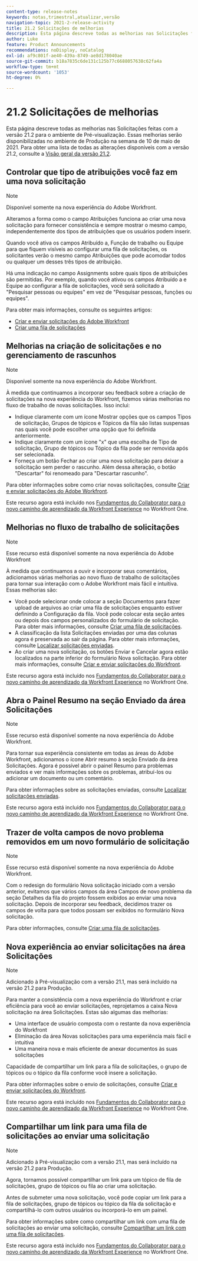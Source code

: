 ```yaml
---
content-type: release-notes
keywords: notas,trimestral,atualizar,versão
navigation-topic: 2021-2-release-activity
title: 21.2 Solicitações de melhorias
description: Esta página descreve todas as melhorias nas Solicitações feitas com a versão 21.2 para o ambiente de Pré-visualização. Essas melhorias serão disponibilizadas no ambiente de Produção na semana de 10 de maio de 2021. Para obter uma lista de todas as alterações disponíveis com a versão 21.2, consulte Visão geral da versão 21.2.
author: Luke
feature: Product Announcements
recommendations: noDisplay, noCatalog
exl-id: af9c801f-ae40-439a-8749-ae8d178040ae
source-git-commit: b18a7835c6de131c125b77c6688057638c62fa4a
workflow-type: tm+mt
source-wordcount: '1053'
ht-degree: 0%

---
```


# 21.2 Solicitações de melhorias

Esta página descreve todas as melhorias nas Solicitações feitas com a versão 21.2 para o ambiente de Pré-visualização. Essas melhorias serão disponibilizadas no ambiente de Produção na semana de 10 de maio de 2021. Para obter uma lista de todas as alterações disponíveis com a versão 21.2, consulte a [Visão geral da versão 21.2](../../../product-announcements/product-releases/21.2-release-activity/21-2-release-overview.md).

## Controlar que tipo de atribuições você faz em uma nova solicitação

>[!NOTE]
>
>Disponível somente na nova experiência do Adobe Workfront.

Alteramos a forma como o campo Atribuições funciona ao criar uma nova solicitação para fornecer consistência e sempre mostrar o mesmo campo, independentemente dos tipos de atribuições que os usuários podem inserir.

Quando você ativa os campos Atribuído a, Função de trabalho ou Equipe para que fiquem visíveis ao configurar uma fila de solicitações, os solicitantes verão o mesmo campo Atribuições que pode acomodar todos ou qualquer um desses três tipos de atribuição.

Há uma indicação no campo Assignments sobre quais tipos de atribuições são permitidas. Por exemplo, quando você ativou os campos Atribuído a e Equipe ao configurar a fila de solicitações, você será solicitado a &quot;Pesquisar pessoas ou equipes&quot; em vez de &quot;Pesquisar pessoas, funções ou equipes&quot;.

Para obter mais informações, consulte os seguintes artigos:

* [Criar e enviar solicitações do Adobe Workfront](/help/quicksilver/manage-work/requests/create-requests/create-submit-requests.md)
* [Criar uma fila de solicitações](../../../manage-work/requests/create-and-manage-request-queues/create-request-queue.md)

## Melhorias na criação de solicitações e no gerenciamento de rascunhos

>[!NOTE]
>
>Disponível somente na nova experiência do Adobe Workfront.

À medida que continuamos a incorporar seu feedback sobre a criação de solicitações na nova experiência do Workfront, fizemos várias melhorias no fluxo de trabalho de novas solicitações. Isso inclui:

* Indique claramente com um ícone Mostrar opções que os campos Tipos de solicitação, Grupos de tópicos e Tópicos da fila são listas suspensas nas quais você pode escolher uma opção que foi definida anteriormente.
* Indique claramente com um ícone &quot;x&quot; que uma escolha de Tipo de solicitação, Grupo de tópicos ou Tópico da fila pode ser removida após ser selecionada.
* Forneça um botão Fechar ao criar uma nova solicitação para deixar a solicitação sem perder o rascunho. Além dessa alteração, o botão &quot;Descartar&quot; foi renomeado para &quot;Descartar rascunho&quot;.

Para obter informações sobre como criar novas solicitações, consulte [Criar e enviar solicitações do Adobe Workfront](/help/quicksilver/manage-work/requests/create-requests/create-submit-requests.md).

Este recurso agora está incluído nos [Fundamentos do Collaborator para o novo caminho de aprendizado da Workfront Experience](https://experienceleague.adobe.com/en/docs/workfront-learn/tutorials-workfront/manage-work/issues-requests/make-a-request) no Workfront One.

## Melhorias no fluxo de trabalho de solicitações

>[!NOTE]
>
>Esse recurso está disponível somente na nova experiência do Adobe Workfront

À medida que continuamos a ouvir e incorporar seus comentários, adicionamos várias melhorias ao novo fluxo de trabalho de solicitações para tornar sua interação com o Adobe Workfront mais fácil e intuitiva. Essas melhorias são:

* Você pode selecionar onde colocar a seção Documentos para fazer upload de arquivos ao criar uma fila de solicitações enquanto estiver definindo a Configuração da fila. Você pode colocar esta seção antes ou depois dos campos personalizados do formulário de solicitação. Para obter mais informações, consulte [Criar uma fila de solicitações](../../../manage-work/requests/create-and-manage-request-queues/create-request-queue.md).
* A classificação da lista Solicitações enviadas por uma das colunas agora é preservada ao sair da página. Para obter mais informações, consulte [Localizar solicitações enviadas](../../../manage-work/requests/create-requests/locate-submitted-requests.md).
* Ao criar uma nova solicitação, os botões Enviar e Cancelar agora estão localizados na parte inferior do formulário Nova solicitação. Para obter mais informações, consulte [Criar e enviar solicitações do Workfront](/help/quicksilver/manage-work/requests/create-requests/create-submit-requests.md).

Este recurso agora está incluído nos [Fundamentos do Collaborator para o novo caminho de aprendizado da Workfront Experience](https://experienceleague.adobe.com/en/docs/workfront-learn/tutorials-workfront/manage-work/issues-requests/make-a-request) no Workfront One.

## Abra o Painel Resumo na seção Enviado da área Solicitações

>[!NOTE]
>
>Esse recurso está disponível somente na nova experiência do Adobe Workfront.

Para tornar sua experiência consistente em todas as áreas do Adobe Workfront, adicionamos o ícone Abrir resumo à seção Enviado da área Solicitações. Agora é possível abrir o painel Resumo para problemas enviados e ver mais informações sobre os problemas, atribuí-los ou adicionar um documento ou um comentário.

Para obter informações sobre as solicitações enviadas, consulte [Localizar solicitações enviadas](../../../manage-work/requests/create-requests/locate-submitted-requests.md).

Este recurso agora está incluído nos [Fundamentos do Collaborator para o novo caminho de aprendizado da Workfront Experience](https://experienceleague.adobe.com/en/docs/workfront-learn/tutorials-workfront/manage-work/issues-requests/make-a-request) no Workfront One.

## Trazer de volta campos de novo problema removidos em um novo formulário de solicitação

>[!NOTE]
>
>Esse recurso está disponível somente na nova experiência do Adobe Workfront.

Com o redesign do formulário Nova solicitação iniciado com a versão anterior, evitamos que vários campos da área Campos de novo problema da seção Detalhes da fila do projeto fossem exibidos ao enviar uma nova solicitação. Depois de incorporar seu feedback, decidimos trazer os campos de volta para que todos possam ser exibidos no formulário Nova solicitação.

Para obter informações, consulte [Criar uma fila de solicitações](../../../manage-work/requests/create-and-manage-request-queues/create-request-queue.md).

## Nova experiência ao enviar solicitações na área Solicitações

>[!NOTE]
>
>Adicionado à Pré-visualização com a versão 21.1, mas será incluído na versão 21.2 para Produção.

Para manter a consistência com a nova experiência do Workfront e criar eficiência para você ao enviar solicitações, reprojetamos a caixa Nova solicitação na área Solicitações. Estas são algumas das melhorias:

* Uma interface de usuário composta com o restante da nova experiência do Workfront
* Eliminação da área Novas solicitações para uma experiência mais fácil e intuitiva
* Uma maneira nova e mais eficiente de anexar documentos às suas solicitações

Capacidade de compartilhar um link para a fila de solicitações, o grupo de tópicos ou o tópico da fila conforme você insere a solicitação.

Para obter informações sobre o envio de solicitações, consulte [Criar e enviar solicitações do Workfront](/help/quicksilver/manage-work/requests/create-requests/create-submit-requests.md).

Este recurso agora está incluído nos [Fundamentos do Collaborator para o novo caminho de aprendizado da Workfront Experience](https://experienceleague.adobe.com/en/docs/workfront-learn/tutorials-workfront/manage-work/issues-requests/make-a-request) no Workfront One.

## Compartilhar um link para uma fila de solicitações ao enviar uma solicitação

>[!NOTE]
>
>Adicionado à Pré-visualização com a versão 21.1, mas será incluído na versão 21.2 para Produção.

Agora, tornamos possível compartilhar um link para um tópico de fila de solicitações, grupo de tópicos ou fila ao criar uma solicitação.

Antes de submeter uma nova solicitação, você pode copiar um link para a fila de solicitações, grupo de tópicos ou tópico da fila da solicitação e compartilhá-lo com outros usuários ou incorporá-lo em um painel.

Para obter informações sobre como compartilhar um link com uma fila de solicitações ao enviar uma solicitação, consulte [Compartilhar um link com uma fila de solicitações](../../../manage-work/requests/create-requests/share-link-to-request-queue.md).

Este recurso agora está incluído nos [Fundamentos do Collaborator para o novo caminho de aprendizado da Workfront Experience](https://experienceleague.adobe.com/en/docs/workfront-learn/tutorials-workfront/manage-work/issues-requests/make-a-request) no Workfront One.
